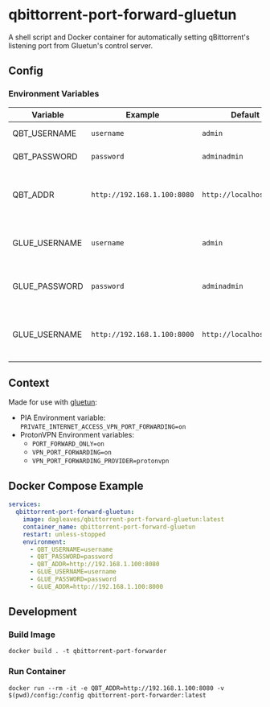 # qbittorrent-port-forward-gluetun

A shell script and Docker container for automatically setting qBittorrent's listening port from Gluetun's control server.

## Config

### Environment Variables

| Variable     | Example                     | Default                      | Description                                                     |
|--------------|-----------------------------|------------------------------|-----------------------------------------------------------------|
| QBT_USERNAME | `username`                  | `admin`                      | qBittorrent username                                            |
| QBT_PASSWORD | `password`                  | `adminadmin`                 | qBittorrent password                                            |
| QBT_ADDR     | `http://192.168.1.100:8080` | `http://localhost:8080`      | HTTP URL for the qBittorrent web UI, with port                  |
| GLUE_USERNAME| `username`                  | `admin`                      | Username for the gluetun web UI                                 |
| GLUE_PASSWORD| `password`                  | `adminadmin`                 | Password for the gluetun web UI                                 |
| GLUE_USERNAME| `http://192.168.1.100:8000` | `http://localhost:8000`      | HTTP URL for the gluetun web UI, with port                      |

## Context

Made for use with [gluetun](https://github.com/qdm12/gluetun):

* PIA Environment variable: `PRIVATE_INTERNET_ACCESS_VPN_PORT_FORWARDING=on`
* ProtonVPN Environment variables: 
  - `PORT_FORWARD_ONLY=on`
  - `VPN_PORT_FORWARDING=on`
  - `VPN_PORT_FORWARDING_PROVIDER=protonvpn`
  
## Docker Compose Example
```yaml
services:
  qbittorrent-port-forward-gluetun:
    image: dagleaves/qbittorrent-port-forward-gluetun:latest
    container_name: qbittorrent-port-forward-gluetun
    restart: unless-stopped
    environment:
      - QBT_USERNAME=username
      - QBT_PASSWORD=password
      - QBT_ADDR=http://192.168.1.100:8080
      - GLUE_USERNAME=username
      - GLUE_PASSWORD=password
      - GLUE_ADDR=http://192.168.1.100:8000
```

## Development

### Build Image

`docker build . -t qbittorrent-port-forwarder`

### Run Container

`docker run --rm -it -e QBT_ADDR=http://192.168.1.100:8080 -v $(pwd)/config:/config qbittorrent-port-forwarder:latest`
